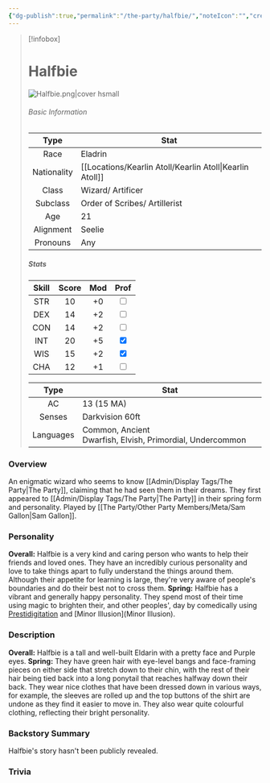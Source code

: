 ```yaml
---
{"dg-publish":true,"permalink":"/the-party/halfbie/","noteIcon":"","created":"2024-12-06T18:59:07.259+00:00","updated":"2024-12-26T12:50:20.421+00:00"}
---
```



> [!infobox]
> 
> # Halfbie
> ![Halfbie.png|cover hsmall](/img/user/Admin/Attachments/Halfbie.png)
> ###### Basic Information
> 
>  Type | Stat |
> :----: | --- |
>  Race | Eladrin |
>  Nationality | [[Locations/Kearlin Atoll/Kearlin Atoll\|Kearlin Atoll]] |
>  Class | Wizard/ Artificer |
>  Subclass | Order of Scribes/ Artillerist |
>  Age | 21 |
>  Alignment | Seelie |
>  Pronouns | Any |
>  ##### Stats
> Skill | Score | Mod | Prof |
> :---: | :---: | :---: | :---: |
>  STR | 10 | +0 | <input type="checkbox" unchecked> |
>  DEX | 14 | +2 |  <input type="checkbox" unchecked> |
>  CON | 14 | +2 | <input type="checkbox" unchecked> |
>  INT | 20 | +5 | <input type="checkbox" checked>|
>  WIS | 15 | +2 | <input type="checkbox" checked> |
>  CHA | 12 | +1 | <input type="checkbox" unchecked> |
>  
>Type | Stat |
>:---: | --- |
>AC | 13 (15 MA) |
>Senses | Darkvision 60ft |
>Languages | Common, Ancient Dwarfish, Elvish, Primordial, Undercommon|

### Overview
An enigmatic wizard who seems to know [[Admin/Display Tags/The Party\|The Party]], claiming that he had seen them in their dreams. They first appeared to [[Admin/Display Tags/The Party\|The Party]] in their spring form and personality. Played by [[The Party/Other Party Members/Meta/Sam Gallon\|Sam Gallon]].

### Personality
**Overall:** Halfbie is a very kind and caring person who wants to help their friends and loved ones. They have an incredibly curious personality and love to take things apart to fully understand the things around them. Although their appetite for learning is large, they're very aware of people's boundaries and do their best not to cross them. 
**Spring:** Halfbie has a vibrant and generally happy personality. They spend most of their time using magic to brighten their, and other peoples', day by comedically using [Prestidigitation](https://www.dndbeyond.com/spells/2213-prestidigitation) and [Minor Illusion](Minor Illusion).

### Description
**Overall:** Halfbie is a tall and well-built Eldarin with a pretty face and Purple eyes. 
**Spring:** They have green hair with eye-level bangs and face-framing pieces on either side that stretch down to their chin, with the rest of their hair being tied back into a long ponytail that reaches halfway down their back. They wear nice clothes that have been dressed down in various ways, for example, the sleeves are rolled up and the top buttons of the shirt are undone as they find it easier to move in. They also wear quite colourful clothing, reflecting their bright personality.

### Backstory Summary
Halfbie's story hasn't been publicly revealed.

### Trivia
